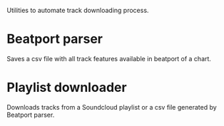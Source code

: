 Utilities to automate track downloading process.

# Beatport parser

Saves a csv file with all track features available in beatport of a chart.

# Playlist downloader

Downloads tracks from a Soundcloud playlist or a csv file generated by Beatport parser.
